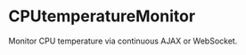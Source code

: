 CPUtemperatureMonitor
=====================

Monitor CPU temperature via continuous AJAX or WebSocket.